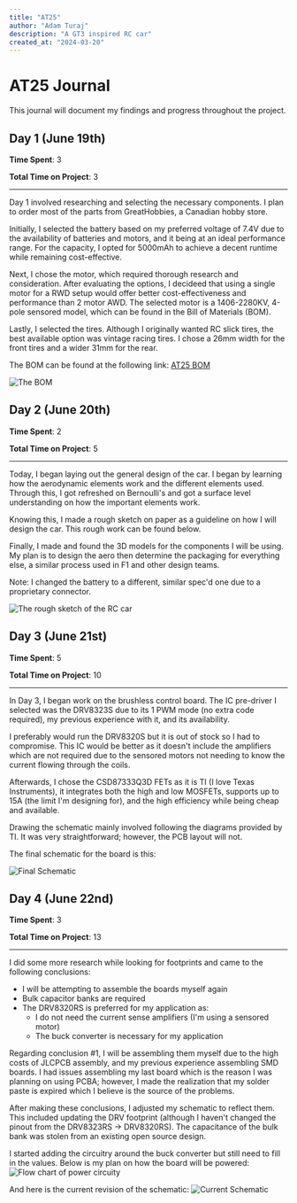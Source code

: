 ```yaml
---
title: "AT25"
author: "Adam Turaj"
description: "A GT3 inspired RC car"
created_at: "2024-03-20"
---
```


# AT25 Journal

This journal will document my findings and progress throughout the project.

## Day 1 (June 19th)

**Time Spent**: 3

**Total Time on Project**: 3

---

Day 1 involved researching and selecting the necessary components. I plan to order most of the parts from GreatHobbies, a Canadian hobby store.

Initially, I selected the battery based on my preferred voltage of 7.4V due to the availability of batteries and motors, and it being at an ideal performance range. For the capacity, I opted for 5000mAh to achieve a decent runtime while remaining cost-effective.

Next, I chose the motor, which required thorough research and consideration. After evaluating the options, I decideed that using a single motor for a RWD setup would offer better cost-effectiveness and performance than 2 motor AWD. The selected motor is a 1406-2280KV, 4-pole sensored model, which can be found in the Bill of Materials (BOM).

Lastly, I selected the tires. Although I originally wanted RC slick tires, the best available option was vintage racing tires. I chose a 26mm width for the front tires and a wider 31mm for the rear.

The BOM can be found at the following link: [AT25 BOM](https://docs.google.com/spreadsheets/d/1flXe85N5WV3nN8ESYz18NZuvuu6GO_V06G4YLhqS2Ls/edit?usp=sharing)

![The BOM](https://hc-cdn.hel1.your-objectstorage.com/s/v3/34b6dca96e3978a9ee3a535140ec9d82047ec993_image.png)

## Day 2 (June 20th)

**Time Spent**: 2

**Total Time on Project**: 5

---

Today, I began laying out the general design of the car. I began by learning how the aerodynamic elements work and the different elements used. Through this, I got refreshed on Bernoulli's and got a surface level understanding on how the important elements work.

Knowing this, I made a rough sketch on paper as a guideline on how I will design the car. This rough work can be found below.

Finally, I made and found the 3D models for the components I will be using. My plan is to design the aero then determine the packaging for everything else, a similar process used in F1 and other design teams.

Note: I changed the battery to a different, similar spec'd one due to a proprietary connector.

![The rough sketch of the RC car](https://hc-cdn.hel1.your-objectstorage.com/s/v3/385cd5cd533fd6cc2addcd017ffad2ef2bab02a1_img_8022.jpeg)

## Day 3 (June 21st)

**Time Spent**: 5

**Total Time on Project**: 10

---

In Day 3, I began work on the brushless control board. The IC pre-driver I selected was the DRV8323S due to its 1 PWM mode (no extra code required), my previous experience with it, and its availability.

I preferably would run the DRV8320S but it is out of stock so I had to compromise. This IC would be better as it doesn't include the amplifiers which are not required due to the sensored motors not needing to know the current flowing through the coils.

Afterwards, I chose the CSD87333Q3D FETs as it is TI (I love Texas Instruments), it integrates both the high and low MOSFETs, supports up to 15A (the limit I'm designing for), and the high efficiency while being cheap and available.

Drawing the schematic mainly involved following the diagrams provided by TI. It was very straightforward; however, the PCB layout will not.

The final schematic for the board is this:

![Final Schematic](https://hc-cdn.hel1.your-objectstorage.com/s/v3/8eae5faa91f8c98d03fa222825bc17d268089a94_image.png)

## Day 4 (June 22nd)

**Time Spent**: 3

**Total Time on Project**: 13

---

I did some more research while looking for footprints and came to the following conclusions:

- I will be attempting to assemble the boards myself again
- Bulk capacitor banks are required
- The DRV8320RS is preferred for my application as:
  - I do not need the current sense amplifiers (I'm using a sensored motor)
  - The buck converter is necessary for my application

Regarding conclusion #1, I will be assembling them myself due to the high costs of JLCPCB assembly, and my previous experience assembling SMD boards. I had issues assembling my last board which is the reason I was planning on using PCBA; however, I made the realization that my solder paste is expired which I believe is the source of the problems.

After making these conclusions, I adjusted my schematic to reflect them. This included updating the DRV footprint (although I haven't changed the pinout from the DRV8323RS -> DRV8320RS). The capacitance of the bulk bank was stolen from an existing open source design.

I started adding the circuitry around the buck converter but still need to fill in the values. Below is my plan on how the board will be powered:
![Flow chart of power circuity](https://hc-cdn.hel1.your-objectstorage.com/s/v3/aa759014652247c120b7a52cfe677ecdad9f329c_image.png)

And here is the current revision of the schematic:
![Current Schematic](https://hc-cdn.hel1.your-objectstorage.com/s/v3/61036e09d5d0d80cc4c21ae81d8042cd64b4b91d_image.png)

